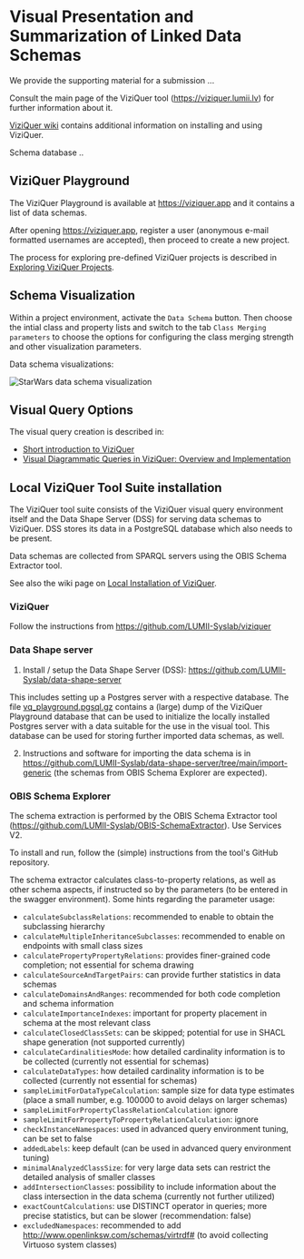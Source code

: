 # Visual Presentation and Summarization of Linked Data Schemas

We provide the supporting material for a submission ...

Consult the main page of the ViziQuer tool (https://viziquer.lumii.lv) for further information about it.

[ViziQuer wiki](https://github.com/LUMII-Syslab/viziquer/wiki) contains additional information on installing and using ViziQuer.

Schema database ..

## ViziQuer Playground

The ViziQuer Playground is available at https://viziquer.app and it contains a list of data schemas.

After opening https://viziquer.app, register a user (anonymous e-mail formatted usernames are accepted), then proceed to create a new project. 

The process for exploring pre-defined ViziQuer projects is described in [Exploring ViziQuer Projects](https://github.com/LUMII-Syslab/viziquer/wiki/Exploring-ViziQuer-Projects).

## Schema Visualization

Within a project environment, activate the `Data Schema` button. 
Then choose the intial class and property lists and switch to the tab `Class Merging parameters` 
to choose the options for configuring the class merging strength and other visualization parameters.

Data schema visualizations:

![StarWars data schema visualization](data_schema.png)

## Visual Query Options

The visual query creation is described in:
- [Short introduction to ViziQuer](https://viziquer.lumii.lv/DBPedia_ShortIntro.pdf)
- [Visual Diagrammatic Queries in ViziQuer: Overview and Implementation](https://www.bjmc.lu.lv/fileadmin/user_upload/lu_portal/projekti/bjmc/Contents/11_2_07_Ovcinnikova.pdf)

## Local ViziQuer Tool Suite installation

The ViziQuer tool suite consists of the ViziQuer visual query environment itself and the Data Shape Server (DSS) for serving data schemas to ViziQuer. DSS stores its data in a PostgreSQL database which also needs to be present.

Data schemas are collected from SPARQL servers using the OBIS Schema Extractor tool.

See also the wiki page on [Local Installation of ViziQuer](https://github.com/LUMII-Syslab/viziquer/wiki/Local-Installation).

### ViziQuer

Follow the instructions from https://github.com/LUMII-Syslab/viziquer

### Data Shape server

1. Install / setup the Data Shape Server (DSS): https://github.com/LUMII-Syslab/data-shape-server

This includes setting up a Postgres server with a respective database. The file [vq_playground.pgsql.gz](https://viziquer.lumii.lv/dss/resources/vq_playground.pgsql.gz) contains a (large) dump of the ViziQuer Playground database that can be used to initialize the locally installed Postgres server with a data suitable for the use in the visual tool.
This database can be used for storing further imported data schemas, as well.

2. Instructions and software for importing the data schema is in https://github.com/LUMII-Syslab/data-shape-server/tree/main/import-generic
(the schemas from OBIS Schema Explorer are expected).

### OBIS Schema Explorer

The schema extraction is performed by the OBIS Schema Extractor tool (https://github.com/LUMII-Syslab/OBIS-SchemaExtractor).
Use Services V2. 

To install and run, follow the (simple) instructions from the tool's GitHub repository.

The schema extractor calculates class-to-property relations, as well as other schema aspects, if instructed so by the parameters (to be entered in the swagger environment). 
Some hints regarding the parameter usage:

- `calculateSubclassRelations`: recommended to enable to obtain the subclassing hierarchy
- `calculateMultipleInheritanceSubclasses`: recommended to enable on endpoints with small class sizes
- `calculatePropertyPropertyRelations`: provides finer-grained code completion; not essential for schema drawing
- `calculateSourceAndTargetPairs`: can provide further statistics in data schemas 
- `calculateDomainsAndRanges`: recommended for both code completion and schema information
- `calculateImportanceIndexes`: important for property placement in schema at the most relevant class
- `calculateClosedClassSets`: can be skipped; potential for use in SHACL shape generation (not supported currently)
- `calculateCardinalitiesMode`: how detailed cardinality information is to be collected (currently not essential for schemas)
- `calculateDataTypes`: how detailed cardinality information is to be collected (currently not essential for schemas)
- `sampleLimitForDataTypeCalculation`: sample size for data type estimates (place a small number, e.g. 100000 to avoid delays on larger schemas)
- `sampleLimitForPropertyClassRelationCalculation`: ignore
- `sampleLimitForPropertyToPropertyRelationCalculation`: ignore
- `checkInstanceNamespaces`: used in advanced query environment tuning, can be set to false
- `addedLabels`: keep default (can be used in advanced query environment tuning)
- `minimalAnalyzedClassSize`: for very large data sets can restrict the detailed analysis of smaller classes
- `addIntersectionClasses`: possibility to include information about the class intersection in the data schema (currently not further utilized)
- `exactCountCalculations`: use DISTINCT operator in queries; more precise statistics, but can be slower (recommendation: false)
- `excludedNamespaces`: recommended to add http://www.openlinksw.com/schemas/virtrdf# (to avoid collecting Virtuoso system classes)
